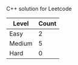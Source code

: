 C++ solution for Leetcode

| Level  | Count |
|--------|-------|
| Easy   | 2     |
| Medium | 5     |
| Hard   | 0     |

